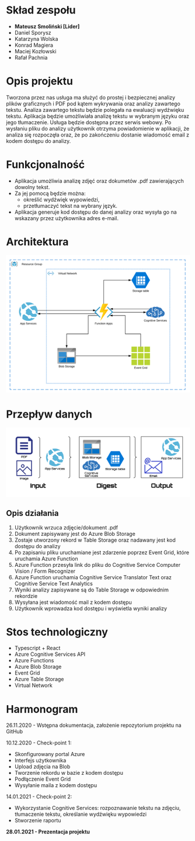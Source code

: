 # Skład zespołu
 - **Mateusz Smoliński [Lider]**
 - Daniel Sporysz
 - Katarzyna Wolska
 - Konrad Magiera
 - Maciej Kozłowski
 - Rafał Pachnia
 
# Opis projektu

Tworzona przez nas usługa ma służyć do prostej i bezpiecznej analizy plików graficznych i PDF pod kątem wykrywania oraz analizy zawartego tekstu. Analiza zawartego tekstu będzie polegała na ewaluacji wydźwięku tekstu. Aplikacja będzie umożliwiała analizę tekstu w wybranym języku oraz jego tłumaczenie. Usługa będzie dostępna przez serwis webowy. Po wysłaniu pliku do analizy użytkownik otrzyma powiadomienie w aplikacji, że analiza się rozpoczęła oraz, że po zakończeniu dostanie wiadomość email z kodem dostępu do analizy.

# Funkcjonalność 
- Aplikacja umożliwia analizę zdjęć oraz dokumetów .pdf zawierających dowolny tekst.
- Za jej pomocą będzie można:
  - określić wydźwięk wypowiedzi,
  - przetłumaczyć tekst na wybrany język.
- Aplikacja generuje kod dostępu do danej analizy oraz wysyła go na wskazany przez użytkownika adres e-mail.

# Architektura
![picture](https://github.com/matsmolinski/AI-on-Azure-OCR/blob/main/architecture%20azure.svg)

# Przepływ danych
![picture](https://github.com/matsmolinski/AI-on-Azure-OCR/blob/main/flow.svg)

## Opis działania
1. Użytkownik wrzuca zdjęcie/dokument .pdf 
2. Dokument zapisywany jest do Azure Blob Storage
3. Zostaje utworzony rekord w Table Storage oraz nadawany jest kod dostępu do analizy
4. Po zapisaniu pliku uruchamiane jest zdarzenie poprzez Event Grid, które uruchamia Azure Function
5. Azure Function przesyła link do pliku do Cognitive Service Computer Vision / Form Recognizer 
6. Azure Function uruchamia Cognitive Service Translator Text oraz Cognitive Service Text Analytics
7. Wyniki analizy zapisywane są do Table Storage w odpowiednim rekordzie
8. Wysyłana jest wiadomość mail z kodem dostępu
9. Użytkownik wprowadza kod dostępu i wyświetla wyniki analizy

# Stos technologiczny
- Typescript + React
- Azure Cognitive Services API
- Azure Functions
- Azure Blob Storage
- Event Grid
- Azure Table Storage
- Virtual Network

# Harmonogram
26.11.2020 - Wstępna dokumentacja, założenie repozytorium projektu na GitHub  

10.12.2020 - Check-point 1:   
- Skonfigurowany portal Azure
- Interfejs użytkownika
- Upload zdjęcia na Blob
- Tworzenie rekordu w bazie z kodem dostępu
- Podłączenie Event Grid
- Wysyłanie maila z kodem dostępu

14.01.2021 - Check-point 2:
- Wykorzystanie Cognitive Services: rozpoznawanie tekstu na zdjęciu, tłumaczenie tekstu, określanie wydźwięku wypowiedzi
- Stworzenie raportu

**28.01.2021 - Prezentacja projektu**  

